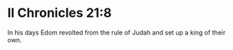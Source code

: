 # II Chronicles 21:8

In his days Edom revolted from the rule of Judah and set up a king of their own.
